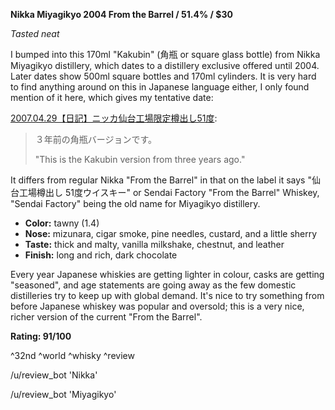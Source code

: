 ﻿**Nikka Miyagikyo 2004 From the Barrel / 51.4% / $30**

*Tasted neat*

I bumped into this 170ml "Kakubin" (角瓶 or square glass bottle) from Nikka Miyagikyo distillery, which dates to a distillery exclusive offered until 2004.  Later dates show 500ml square bottles and 170ml cylinders.  It is very hard to find anything around on this in Japanese language either, I only found mention of it here, which gives my tentative date:

[2007.04.29【日記】ニッカ仙台工場限定樽出し51度](https://www.sakedori.com/spn/s/syakkindaimaou/blog/14532.html):
> ３年前の角瓶バージョンです。
>
> "This is the Kakubin version from three years ago."

It differs from regular Nikka "From the Barrel" in that on the label it says "仙台工場樽出し 51度ウイスキー" or Sendai Factory "From the Barrel" Whiskey, "Sendai Factory" being the old name for Miyagikyo distillery.

* **Color:** tawny (1.4)
* **Nose:** mizunara, cigar smoke, pine needles, custard, and a little sherry
* **Taste:** thick and malty, vanilla milkshake, chestnut, and leather
* **Finish:** long and rich, dark chocolate

Every year Japanese whiskies are getting lighter in colour, casks are getting "seasoned", and age statements are going away as the few domestic distilleries try to keep up with global demand.  It's nice to try something from before Japanese whiskey was popular and oversold; this is a very nice, richer version of the current "From the Barrel". 

**Rating: 91/100**

^32nd ^world ^whisky ^review

/u/review_bot 'Nikka'

/u/review_bot 'Miyagikyo'